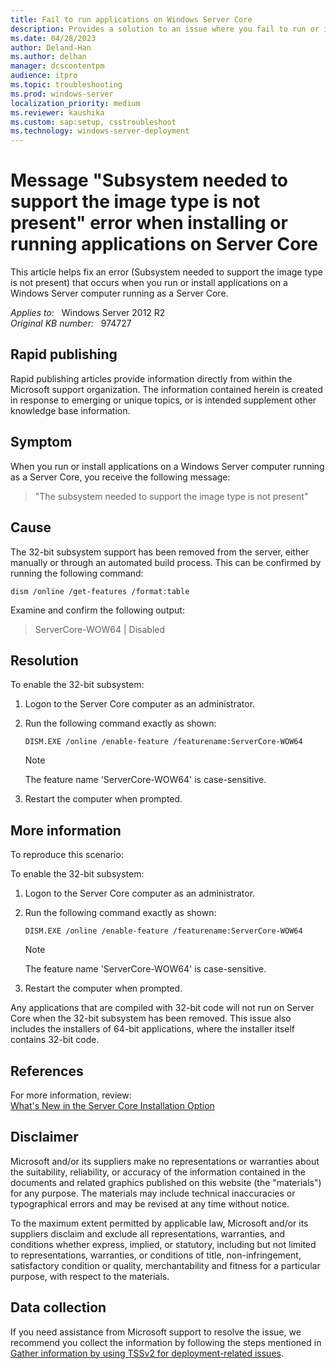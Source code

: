 ```yaml
---
title: Fail to run applications on Windows Server Core
description: Provides a solution to an issue where you fail to run or install applications on a Windows Server computer running as a Server Core
ms.date: 04/28/2023
author: Deland-Han
ms.author: delhan
manager: dcscontentpm
audience: itpro
ms.topic: troubleshooting
ms.prod: windows-server
localization_priority: medium
ms.reviewer: kaushika
ms.custom: sap:setup, csstroubleshoot
ms.technology: windows-server-deployment
---
```

# Message "Subsystem needed to support the image type is not present" error when installing or running applications on Server Core

This article helps fix an error (Subsystem needed to support the image type is not present) that occurs when you run or install applications on a Windows Server computer running as a Server Core.

_Applies to:_ &nbsp; Windows Server 2012 R2  
_Original KB number:_ &nbsp; 974727

## Rapid publishing

Rapid publishing articles provide information directly from within the Microsoft support organization. The information contained herein is created in response to emerging or unique topics, or is intended supplement other knowledge base information.

## Symptom

When you run or install applications on a Windows Server computer running as a Server Core, you receive the following message:

> "The subsystem needed to support the image type is not present"

## Cause

The 32-bit subsystem support has been removed from the server, either manually or through an automated build process. This can be confirmed by running the following command:

`dism /online /get-features /format:table`

Examine and confirm the following output:

> ServerCore-WOW64 | Disabled

## Resolution

To enable the 32-bit subsystem:

1. Logon to the Server Core computer as an administrator.

2. Run the following command exactly as shown:

    `DISM.EXE /online /enable-feature /featurename:ServerCore-WOW64`

    > [!Note]  
    > The feature name 'ServerCore-WOW64' is case-sensitive.

3. Restart the computer when prompted.

## More information

To reproduce this scenario:  

To enable the 32-bit subsystem:

1. Logon to the Server Core computer as an administrator.

2. Run the following command exactly as shown:

    `DISM.EXE /online /enable-feature /featurename:ServerCore-WOW64`

    > [!Note]
    > The feature name 'ServerCore-WOW64' is case-sensitive.

3. Restart the computer when prompted.

Any applications that are compiled with 32-bit code will not run on Server Core when the 32-bit subsystem has been removed. This issue also includes the installers of 64-bit applications, where the installer itself contains 32-bit code.

## References

For more information, review:  
[What's New in the Server Core Installation Option](https://technet.microsoft.com/library/dd883268%28ws.10%29.aspx)  

## Disclaimer

Microsoft and/or its suppliers make no representations or warranties about the suitability, reliability, or accuracy of the information contained in the documents and related graphics published on this website (the "materials") for any purpose. The materials may include technical inaccuracies or typographical errors and may be revised at any time without notice.

To the maximum extent permitted by applicable law, Microsoft and/or its suppliers disclaim and exclude all representations, warranties, and conditions whether express, implied, or statutory, including but not limited to representations, warranties, or conditions of title, non-infringement, satisfactory condition or quality, merchantability and fitness for a particular purpose, with respect to the materials.

## Data collection

If you need assistance from Microsoft support to resolve the issue, we recommend you collect the information by following the steps mentioned in [Gather information by using TSSv2 for deployment-related issues](../../windows-client/windows-troubleshooters/gather-information-using-tssv2-deployment.md).
